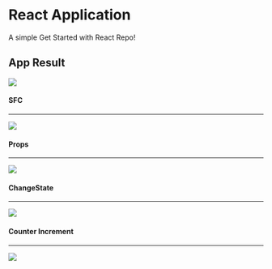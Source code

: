 # React Application

A simple Get Started with React Repo!


## App Result
<img src="https://user-images.githubusercontent.com/58719230/87876866-79c13900-c9f8-11ea-891d-6b74ea53c3a3.png">


#### SFC
-----------------
<img src="https://user-images.githubusercontent.com/58719230/87902846-3f977c00-ca78-11ea-987b-b58b3497b73a.png">


#### Props
-----------------
<img src="https://user-images.githubusercontent.com/58719230/87923638-6ca95600-ca9b-11ea-9d67-9096451469be.png">


#### ChangeState
-----------------
<img src="https://user-images.githubusercontent.com/58719230/87935211-4b059a00-caae-11ea-87fa-a5480e07ac2d.png">

#### Counter Increment
-----------------
<img src="https://user-images.githubusercontent.com/58719230/87953245-6bdae900-cac8-11ea-995b-21cb261010da.png">
